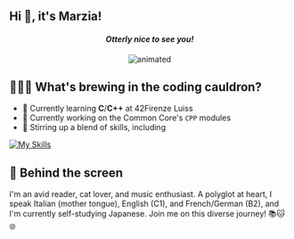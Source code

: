 ## Hi 👋, it's Marzia!

<h4 align="center"><em>Otterly nice to see you!</em></h4>
<p align="center">
  <img src="https://media.giphy.com/media/v0YiARQxj1yc8/giphy.gif" alt="animated"/>
</p>

## 👩🏻‍💻 What's brewing in the coding cauldron?
* 🌱 Currently learning **C**/**C++** at 42Firenze Luiss
* 🔭 Currently working on the Common Core's `CPP` modules
* 🍳 Stirring up a blend of skills, including

[![My Skills](https://skillicons.dev/icons?i=bash,c,cpp,github,linux,vim,vscode)](https://skillicons.dev)

## 👀 Behind the screen
I'm an avid reader, cat lover, and music enthusiast. A polyglot at heart, I speak Italian (mother tongue), English (C1), and French/German (B2), and I'm currently self-studying Japanese. Join me on this diverse journey! 📚🐱🌐

<!-- * 
<h4 align="center"><em>Currently exploring the intersections between technology and languages</em></h4>

* 🐈 Cat lover
* 🛂 Language passport
	* 🎓 Italian (mother tongue), English (C1), French (B2), German (B2)
	* 🇯🇵 Currently learning Japanese as an autodidact

⬇️ My stats and completed projects
[![mnegro's 42 stats](https://badge42.vercel.app/api/v2/clhypeekx004508mlla98wjfp/stats?cursusId=21&coalitionId=284)](https://github.com/JaeSeoKim/badge42)

| Project         | Score       |
| -----------     | ----------- |
| `cub3d`         | 105/100     |
| `minishell`     | 101/100     |
| `philosophers`  | 100/100     |
| `so_long`       | 125/125     |
| `push_swap`     | 100/100     |
| `minitalk`      | 100/100     |
| `born2beroot`   | 125/125     |
| `get_next_line` | 125/125     |
| `ft_printf`     | 100/100     |
| `libft`         | 102/125     |


* 👾 Always been a nerd, so decided to give coding a go
* 🗂️ Here's some programming material I made, that you might find helpful https://ko-fi.com/mappuccino/shop

**marzianegro/marzianegro** is a ✨ _special_ ✨ repository because its `README.md` (this file) appears on your GitHub profile.
-->
